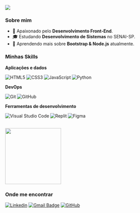 ![](https://komarev.com/ghpvc/?username=iuricode&color=006bed)

<h3>Sobre mim</h3>

- 🚀 Apaixonado pelo **Desenvolvimento Front-End**.
- 🎓 Estudando **Desenvolvimento de Sistemas** no SENAI-SP.
- 🌱 Aprendendo mais sobre **Bootstrap & Node.js** atualmente.

<h3>Minhas Skills</h3>

**Aplicações e dados**

![HTML5](https://img.shields.io/badge/-HTML5-333333?style=flat&logo=HTML5)
![CSS3](https://img.shields.io/badge/-CSS3-333333?style=flat&logo=CSS3&logoColor=1572B6)
![JavaScript](https://img.shields.io/badge/-JavaScript-333333?style=flat&logo=javascript)
![Python](https://img.shields.io/badge/-Python-333333?style=flat&logo=Python&logoColor=007396)

**DevOps**

![Git](https://img.shields.io/badge/-Git-333333?style=flat&logo=git)
![GitHub](https://img.shields.io/badge/-GitHub-333333?style=flat&logo=github)

**Ferramentas de desenvolvimento**

![Visual Studio Code](https://img.shields.io/badge/-Visual%20Studio%20Code-333333?style=flat&logo=visual-studio-code&logoColor=007ACC)
![Replit](https://img.shields.io/badge/-Replit-333333?style=flat&logo=replit&logoColor=orangered)
![Figma](https://img.shields.io/badge/-Figma-333333?style=flat&logo=figma&logoColor=crimson)

<br/>

<a href="https://github.com/dinizdv" title="Perfil do Diniz">
  <img height="180em" src="https://github-readme-stats.vercel.app/api?username=dinizdv&theme=dracula&show_icons=true" />
</a>

<h3>Onde me encontrar</h3>

[![Linkedin](https://img.shields.io/badge/-LinkedIn-blue?style=flat-square&logo=Linkedin&logoColor=white&link=www.linkedin.com/in/bruno-diniz-oliveira-426a67286)](www.linkedin.com/in/bruno-diniz-oliveira-426a67286)
[![Gmail Badge](https://img.shields.io/badge/-brunodinizoliveira3@gmail.com-006bed?style=flat-square&logo=Gmail&logoColor=white&link=mailto:brunodinizoliveira3@gmail.com)](mailto:brunodinizoliveira3@gmail.com)
[![GitHub](https://img.shields.io/github/followers/dinizdv?label=follow&style=social)]("https://github.com/dinizdv")
